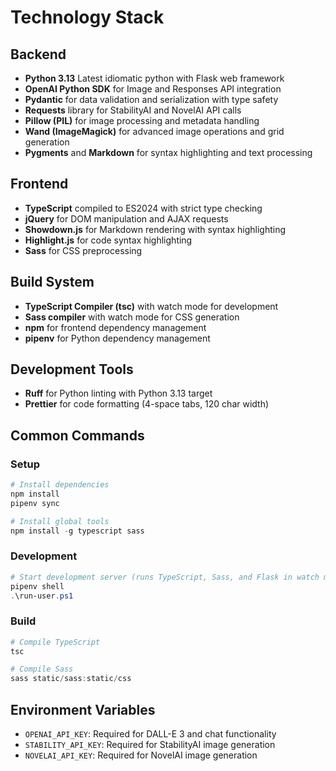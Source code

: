 # Technology Stack

## Backend
- **Python 3.13** Latest idiomatic python with Flask web framework
- **OpenAI Python SDK** for Image and Responses API integration
- **Pydantic** for data validation and serialization with type safety
- **Requests** library for StabilityAI and NovelAI API calls
- **Pillow (PIL)** for image processing and metadata handling
- **Wand (ImageMagick)** for advanced image operations and grid generation
- **Pygments** and **Markdown** for syntax highlighting and text processing

## Frontend
- **TypeScript** compiled to ES2024 with strict type checking
- **jQuery** for DOM manipulation and AJAX requests
- **Showdown.js** for Markdown rendering with syntax highlighting
- **Highlight.js** for code syntax highlighting
- **Sass** for CSS preprocessing

## Build System
- **TypeScript Compiler (tsc)** with watch mode for development
- **Sass compiler** with watch mode for CSS generation
- **npm** for frontend dependency management
- **pipenv** for Python dependency management

## Development Tools
- **Ruff** for Python linting with Python 3.13 target
- **Prettier** for code formatting (4-space tabs, 120 char width)

## Common Commands

### Setup
```powershell
# Install dependencies
npm install
pipenv sync

# Install global tools
npm install -g typescript sass
```

### Development
```powershell
# Start development server (runs TypeScript, Sass, and Flask in watch mode)
pipenv shell
.\run-user.ps1
```

### Build
```powershell
# Compile TypeScript
tsc

# Compile Sass
sass static/sass:static/css
```

## Environment Variables
- `OPENAI_API_KEY`: Required for DALL-E 3 and chat functionality
- `STABILITY_API_KEY`: Required for StabilityAI image generation
- `NOVELAI_API_KEY`: Required for NovelAI image generation